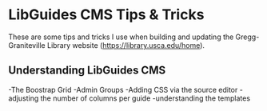 # LibGuides CMS Tips & Tricks

  These are some tips and tricks I use when building and updating the Gregg-Graniteville Library website (https://library.usca.edu/home). 
 
## Understanding LibGuides CMS

-The Boostrap Grid
-Admin Groups
-Adding CSS via the source editor
-adjusting the number of columns per guide
-understanding the templates
